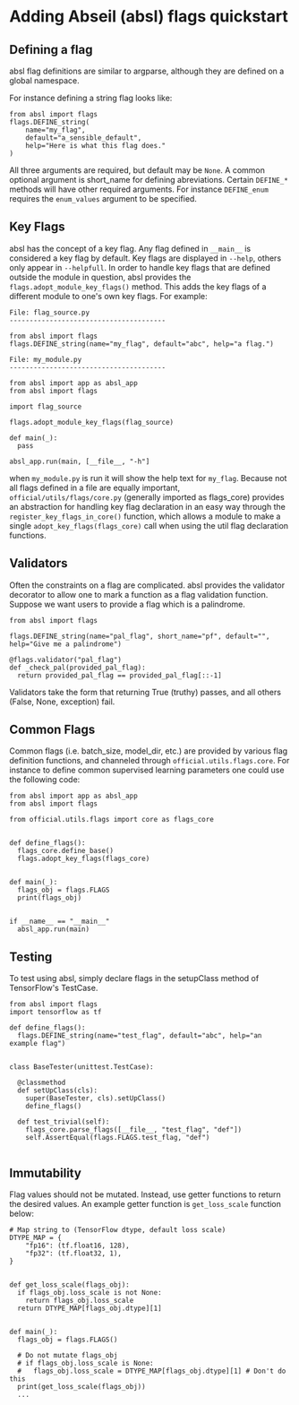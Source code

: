 # Adding Abseil (absl) flags quickstart
## Defining a flag
absl flag definitions are similar to argparse, although they are defined on a global namespace.

For instance defining a string flag looks like:
```$xslt
from absl import flags
flags.DEFINE_string(
    name="my_flag",
    default="a_sensible_default",
    help="Here is what this flag does."
)
```

All three arguments are required, but default may be `None`. A common optional argument is
short_name for defining abreviations. Certain `DEFINE_*` methods will have other required arguments.
For instance `DEFINE_enum` requires the `enum_values` argument to be specified.

## Key Flags
absl has the concept of a key flag. Any flag defined in `__main__` is considered a key flag by
default. Key flags are displayed in `--help`, others only appear in `--helpfull`. In order to
handle key flags that are defined outside the module in question, absl provides the
`flags.adopt_module_key_flags()` method. This adds the key flags of a different module to one's own
key flags. For example:
```$xslt
File: flag_source.py
---------------------------------------

from absl import flags
flags.DEFINE_string(name="my_flag", default="abc", help="a flag.")
```

```$xslt
File: my_module.py
---------------------------------------

from absl import app as absl_app
from absl import flags

import flag_source

flags.adopt_module_key_flags(flag_source)

def main(_):
  pass

absl_app.run(main, [__file__, "-h"]
```

when `my_module.py` is run it will show the help text for `my_flag`. Because not all flags defined
in a file are equally important, `official/utils/flags/core.py` (generally imported as flags_core)
provides an abstraction for handling key flag declaration in an easy way through the
`register_key_flags_in_core()` function, which allows a module to make a single
`adopt_key_flags(flags_core)` call when using the util flag declaration functions.

## Validators
Often the constraints on a flag are complicated. absl provides the validator decorator to allow
one to mark a function as a flag validation function. Suppose we want users to provide a flag
which is a palindrome.

```$xslt
from absl import flags

flags.DEFINE_string(name="pal_flag", short_name="pf", default="", help="Give me a palindrome")

@flags.validator("pal_flag")
def _check_pal(provided_pal_flag):
  return provided_pal_flag == provided_pal_flag[::-1]

```

Validators take the form that returning True (truthy) passes, and all others 
(False, None, exception) fail.

## Common Flags
Common flags (i.e. batch_size, model_dir, etc.) are provided by various flag definition functions,
and channeled through `official.utils.flags.core`. For instance to define common supervised
learning parameters one could use the following code:

```$xslt
from absl import app as absl_app
from absl import flags

from official.utils.flags import core as flags_core


def define_flags():
  flags_core.define_base()
  flags.adopt_key_flags(flags_core)
  
  
def main(_):
  flags_obj = flags.FLAGS
  print(flags_obj)
  
  
if __name__ == "__main__"
  absl_app.run(main)
```

## Testing
To test using absl, simply declare flags in the setupClass method of TensorFlow's TestCase.

```$xslt
from absl import flags
import tensorflow as tf

def define_flags():
  flags.DEFINE_string(name="test_flag", default="abc", help="an example flag")


class BaseTester(unittest.TestCase):

  @classmethod
  def setUpClass(cls):
    super(BaseTester, cls).setUpClass()
    define_flags()
    
  def test_trivial(self):
    flags_core.parse_flags([__file__, "test_flag", "def"])
    self.AssertEqual(flags.FLAGS.test_flag, "def")
    
```

## Immutability
Flag values should not be mutated. Instead, use getter functions to return
the desired values. An example getter function is `get_loss_scale` function
below:

```
# Map string to (TensorFlow dtype, default loss scale)
DTYPE_MAP = {
    "fp16": (tf.float16, 128),
    "fp32": (tf.float32, 1),
}


def get_loss_scale(flags_obj):
  if flags_obj.loss_scale is not None:
    return flags_obj.loss_scale
  return DTYPE_MAP[flags_obj.dtype][1]


def main(_):
  flags_obj = flags.FLAGS()

  # Do not mutate flags_obj
  # if flags_obj.loss_scale is None:
  #   flags_obj.loss_scale = DTYPE_MAP[flags_obj.dtype][1] # Don't do this
  print(get_loss_scale(flags_obj))
  ...
```
